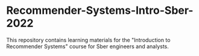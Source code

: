 # Recommender-Systems-Intro-Sber-2022
This repository contains learning materials for the "Introduction to Recommender Systems" course for Sber engineers and analysts.

